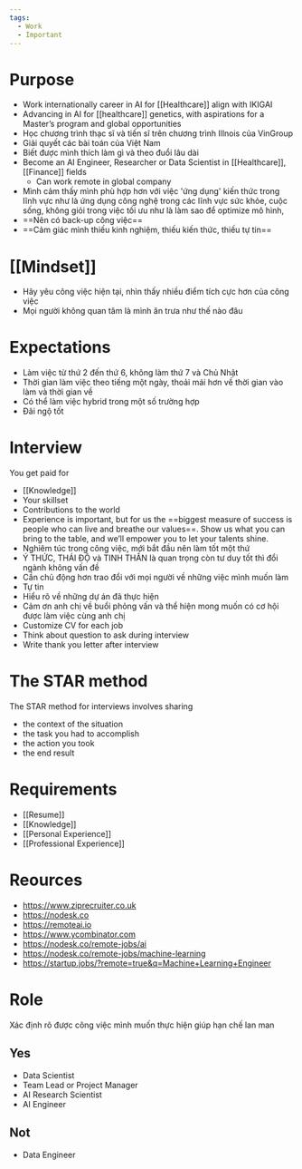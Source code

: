 ```yaml
---
tags:
  - Work
  - Important
---
```

# Purpose

- Work internationally career in AI for [[Healthcare]] align with IKIGAI
- Advancing in AI for [[healthcare]] genetics, with aspirations for a Master’s program and global opportunities
- Học chương trình thạc sĩ và tiến sĩ trên chương trình Illnois của VinGroup
- Giải quyết các bài toán của Việt Nam
- Biết được mình thích làm gì và theo đuổi lâu dài
- Become an AI Engineer, Researcher or Data Scientist in [[Healthcare]], [[Finance]] fields
	- Can work remote in global company 
- Mình cảm thấy mình phù hợp hơn với việc 'ứng dụng' kiến thức trong lĩnh vực như là ứng dụng công nghệ trong các lĩnh vực sức khỏe, cuộc sống, không giỏi trong việc tối ưu như là làm sao để optimize mô hình, 
- ==Nên có back-up công việc==
- ==Cảm giác mình thiếu kinh nghiệm, thiếu kiến thức, thiếu tự tin==

# [[Mindset]]

- Hãy yêu công việc hiện tại, nhìn thấy nhiều điểm tích cực hơn của công việc
- Mọi người không quan tâm là mình ăn trưa như thế nào đâu

# Expectations

- Làm việc từ thứ 2 đến thứ 6, không làm thứ 7 và Chủ Nhật
- Thời gian làm việc theo tiếng một ngày, thoải mái hơn về thời gian vào làm và thời gian về
- Có thể làm việc hybrid trong một số trường hợp
- Đãi ngộ tốt

# Interview

You get paid for

- [[Knowledge]] 
- Your skillset
- Contributions to the world
- Experience is important, but for us the ==biggest measure of success is people who can live and breathe our values==. Show us what you can bring to the table, and we’ll empower you to let your talents shine.
- Nghiêm túc trong công việc, mới bắt đầu nên làm tốt một thứ
- Ý THỨC, THÁI ĐỘ và TINH THẦN là quan trọng còn tư duy tốt thì đổi ngành không vấn đề
- Cần chủ động hơn trao đổi với mọi người về những việc mình muốn làm
- Tự tin
- Hiểu rõ về những dự án đã thực hiện
- Cảm ơn anh chị về buổi phỏng vấn và thể hiện mong muốn có cơ hội được làm việc cùng anh chị
- Customize CV for each job
- Think about question to ask during interview
- Write thank you letter after interview

# The STAR method

The STAR method for interviews involves sharing
- the context of the situation
- the task you had to accomplish
- the action you took
- the end result

# Requirements

- [[Resume]]
- [[Knowledge]]
- [[Personal Experience]]
- [[Professional Experience]]

# Reources

- https://www.ziprecruiter.co.uk
- https://nodesk.co
- https://remoteai.io
- https://www.ycombinator.com
- https://nodesk.co/remote-jobs/ai
- https://nodesk.co/remote-jobs/machine-learning
- https://startup.jobs/?remote=true&q=Machine+Learning+Engineer

# Role

Xác định rõ được công việc mình muốn thực hiện giúp hạn chế lan man

## Yes

- Data Scientist
- Team Lead or Project Manager
- AI Research Scientist
- AI Engineer

## Not

- Data Engineer
